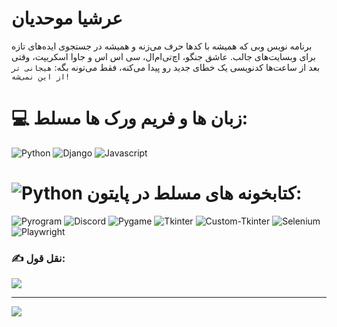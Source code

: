 # عرشیا موحدیان
برنامه نویس وبی که همیشه با کدها حرف می‌زنه و همیشه در جستجوی ایده‌های تازه برای وبسایت‌های جالب. عاشق جنگو، اچ‌تی‌ام‌ال، سی اس اس و جاوا اسکریپت، وقتی بعد از ساعت‌ها کدنویسی یک خطای جدید رو پیدا می‌کنه، فقط می‌تونه بگه: `هیجانی تر از این نمی‌شه!`


# 💻 زبان ها و فریم ورک ها مسلط:
 ![Python](https://img.shields.io/badge/python-3670A0?style=for-the-badge&logo=python&logoColor=ffdd54) ![Django](https://img.shields.io/badge/Django-7FA900?style=for-the-badge&logo=django&logoColor=405500) ![Javascript](https://img.shields.io/badge/javascript-efd81d?style=for-the-badge&logo=javascript&logoColor=ff9e00)
# ![Python](https://img.shields.io/badge/py-3670A0?style=for-the-badge&logo=python&logoColor=ffdd54) کتابخونه های مسلط در پایتون:
 ![Pyrogram](https://img.shields.io/badge/pyrogram-blue?style=for-the-badge&logo=telegram&logoColor=ffdd54) ![Discord](https://img.shields.io/badge/discord-5865f2?style=for-the-badge&logo=discord&logoColor=ffffff) ![Pygame](https://img.shields.io/badge/pygame-yellow?style=for-the-badge&logo=python&logoColor=blue) ![Tkinter](https://img.shields.io/badge/tkinter-blue?style=for-the-badge&logo=python&logoColor=ffdd54) ![Custom-Tkinter](https://img.shields.io/badge/custom--tkinter-blue?style=for-the-badge&logo=python&logoColor=ffdd54) ![Selenium](https://img.shields.io/badge/Selenium-brightgreen?style=for-the-badge&logo=python&logoColor=ffffff) ![Playwright](https://img.shields.io/badge/playwright-d65348?style=for-the-badge&logo=python&logoColor=2ead33)


### ✍️ نقل قول:
![](https://quotes-github-readme.vercel.app/api?type=horizontal&theme=gruvbox)

---
[![](https://visitcount.itsvg.in/api?id=Arshia-Movahedian&icon=2&color=7)](https://visitcount.itsvg.in)
